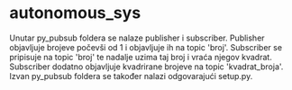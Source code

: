 # autonomous_sys

Unutar py_pubsub foldera se nalaze publisher i subscriber. Publisher objavljuje brojeve počevši od 1 i objavljuje ih na topic 'broj'. Subscriber se pripisuje na topic 'broj' te nadalje uzima taj broj i vraća njegov kvadrat. Subscriber dodatno objavljuje kvadrirane brojeve na topic 'kvadrat_broja'. Izvan py_pubsub foldera se također nalazi odgovarajući setup.py.
